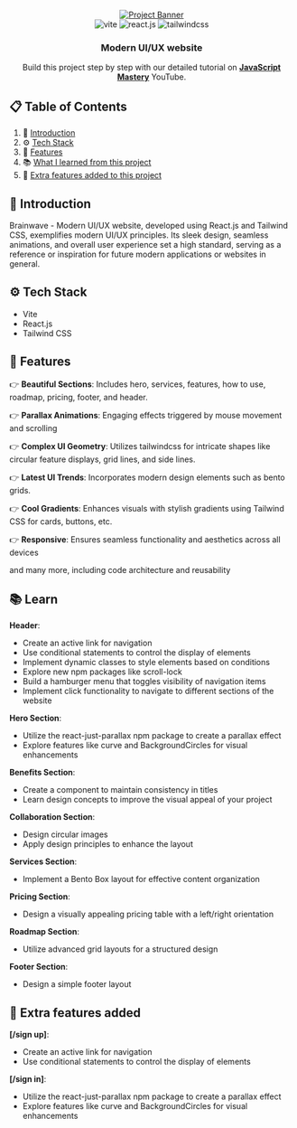 <div align="center">
  <br />
    <a href="https://youtu.be/B91wc5dCEBA" target="_blank">
      <img src="https://i.ibb.co/Kqdv8j1/Image-from.png" alt="Project Banner">
    </a>
  <br />

  <div>
    <img src="https://img.shields.io/badge/-Vite-black?style=for-the-badge&logoColor=white&logo=vite&color=646CFF" alt="vite" />
    <img src="https://img.shields.io/badge/-React_JS-black?style=for-the-badge&logoColor=white&logo=react&color=61DAFB" alt="react.js" />
    <img src="https://img.shields.io/badge/-Tailwind_CSS-black?style=for-the-badge&logoColor=white&logo=tailwindcss&color=06B6D4" alt="tailwindcss" />
  </div>

  <h3 align="center">Modern UI/UX website</h3>

   <div align="center">
     Build this project step by step with our detailed tutorial on <a href="https://www.youtube.com/@javascriptmastery/videos" target="_blank"><b>JavaScript Mastery</b></a> YouTube.
    </div>
</div>

## 📋 <a name="table">Table of Contents</a>

1. 🤖 [Introduction](#introduction)
2. ⚙️ [Tech Stack](#tech-stack)
3. 🔋 [Features](#features)
3. 📚 [What I learned from this project](#learn)
3. 🚀 [Extra features added to this project](#add)


## <a name="introduction">🤖 Introduction</a>

Brainwave - Modern UI/UX website, developed using React.js and Tailwind CSS, exemplifies modern UI/UX principles. Its sleek design, seamless animations, and overall user experience set a high standard, serving as a reference or inspiration for future modern applications or websites in general.

## <a name="tech-stack">⚙️ Tech Stack</a>

- Vite
- React.js
- Tailwind CSS

## <a name="features">🔋 Features</a>

👉 **Beautiful Sections**: Includes hero, services, features, how to use, roadmap, pricing, footer, and header.

👉 **Parallax Animations**: Engaging effects triggered by mouse movement and scrolling

👉 **Complex UI Geometry**: Utilizes tailwindcss for intricate shapes like circular feature displays, grid lines, and side lines.

👉 **Latest UI Trends**: Incorporates modern design elements such as bento grids.

👉 **Cool Gradients**: Enhances visuals with stylish gradients using Tailwind CSS for cards, buttons, etc.

👉 **Responsive**: Ensures seamless functionality and aesthetics across all devices

and many more, including code architecture and reusability


## <a name="learn">📚 Learn</a>


  **Header**:
-  Create an active link for navigation
-  Use conditional statements to control the display of elements
-  Implement dynamic classes to style elements based on conditions
-  Explore new npm packages like scroll-lock
-  Build a hamburger menu that toggles visibility of navigation items
-  Implement click functionality to navigate to different sections of the website


  **Hero Section**:
-  Utilize the react-just-parallax npm package to create a parallax effect
-  Explore features like curve and BackgroundCircles for visual enhancements  

  **Benefits Section**:
-  Create a component to maintain consistency in titles
-  Learn design concepts to improve the visual appeal of your project

  **Collaboration Section**:
-  Design circular images
-  Apply design principles to enhance the layout

  **Services Section**:
-  Implement a Bento Box layout for effective content organization

  **Pricing Section**:
-  Design a visually appealing pricing table with a left/right orientation  

  **Roadmap Section**:
-  Utilize advanced grid layouts for a structured design

  **Footer Section**:
-  Design a simple footer layout





## <a name="add">🚀 Extra features added</a>


  **[/sign up]**:
-  Create an active link for navigation
-  Use conditional statements to control the display of elements

  **[/sign in]**:
-  Utilize the react-just-parallax npm package to create a parallax effect
-  Explore features like curve and BackgroundCircles for visual enhancements  




